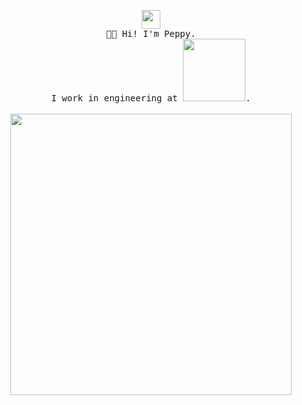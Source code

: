 <p align="center">
  <img src="https://www.peppysisay.com/img/avatar.png" width="30px;">
  </br>
  <samp>
    👋🏾 Hi! I'm Peppy.
    </br>
    I work in engineering at <a href="https://jobs.netflix.com/" target="_blank"><img src="https://www.peppysisay.com/img/netflix.png" width="100px;"></a>.
    <br/>
  </samp>
  </br>
  <img src="https://www.peppysisay.com/img/man-laptop.png" width="450px">
</p>
